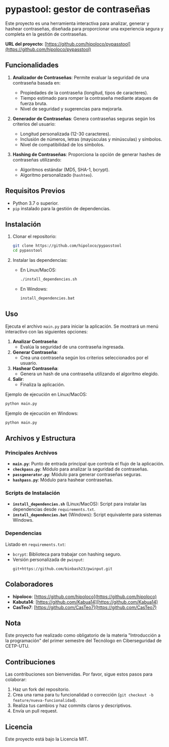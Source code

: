 
# pypastool: gestor de contraseñas

Este proyecto es una herramienta interactiva para analizar, generar y hashear contraseñas, diseñada para proporcionar una experiencia segura y completa en la gestión de contraseñas.

**URL del proyecto:** [https://github.com/hipoloco/pypasstool](https://github.com/hipoloco/pypasstool)

## Funcionalidades

1. **Analizador de Contraseñas**: Permite evaluar la seguridad de una contraseña basada en:
   - Propiedades de la contraseña (longitud, tipos de caracteres).
   - Tiempo estimado para romper la contraseña mediante ataques de fuerza bruta.
   - Nivel de seguridad y sugerencias para mejorarla.

2. **Generador de Contraseñas**: Genera contraseñas seguras según los criterios del usuario:
   - Longitud personalizada (12-30 caracteres).
   - Inclusión de números, letras (mayúsculas y minúsculas) y símbolos.
   - Nivel de compatibilidad de los símbolos.

3. **Hashing de Contraseñas**: Proporciona la opción de generar hashes de contraseñas utilizando:
   - Algoritmos estándar (MD5, SHA-1, bcrypt).
   - Algoritmo personalizado (`hashteo`).

## Requisitos Previos

- Python 3.7 o superior.
- `pip` instalado para la gestión de dependencias.

## Instalación

1. Clonar el repositorio:
   ```bash
   git clone https://github.com/hipoloco/pypasstool
   cd pypasstool
   ```

2. Instalar las dependencias:
   - En Linux/MacOS:
     ```bash
     ./install_dependencies.sh
     ```
   - En Windows:
     ```cmd
     install_dependencies.bat
     ```

## Uso

Ejecuta el archivo `main.py` para iniciar la aplicación. Se mostrará un menú interactivo con las siguientes opciones:

1. **Analizar Contraseña**:
   - Evalúa la seguridad de una contraseña ingresada.
2. **Generar Contraseña**:
   - Crea una contraseña según los criterios seleccionados por el usuario.
3. **Hashear Contraseña**:
   - Genera un hash de una contraseña utilizando el algoritmo elegido.
4. **Salir**:
   - Finaliza la aplicación.

Ejemplo de ejecución en Linux/MacOS:
```bash
python main.py
```

Ejemplo de ejecución en Windows:
```cmd
python main.py
```

## Archivos y Estructura

### Principales Archivos
- **`main.py`**: Punto de entrada principal que controla el flujo de la aplicación.
- **`checkpass.py`**: Módulo para analizar la seguridad de contraseñas.
- **`passgenerator.py`**: Módulo para generar contraseñas seguras.
- **`hashpass.py`**: Módulo para hashear contraseñas.

### Scripts de Instalación
- **`install_dependencies.sh`** (Linux/MacOS): Script para instalar las dependencias desde `requirements.txt`.
- **`install_dependencies.bat`** (Windows): Script equivalente para sistemas Windows.

### Dependencias
Listado en `requirements.txt`:
- `bcrypt`: Biblioteca para trabajar con hashing seguro.
- Versión personalizada de `pwinput`:
  ```plaintext
  git+https://github.com/binbash23/pwinput.git
  ```

## Colaboradores

- **hipoloco**: [https://github.com/hipoloco](https://github.com/hipoloco)
- **Kabuta14**: [https://github.com/Kabua14](https://github.com/Kabua14)
- **CasTeo7**: [https://github.com/CasTeo7](https://github.com/CasTeo7)

## Nota

Este proyecto fue realizado como obligatorio de la materia "Introducción a la programación" del primer semestre del Tecnólogo en Ciberseguridad de CETP-UTU.

## Contribuciones

Las contribuciones son bienvenidas. Por favor, sigue estos pasos para colaborar:

1. Haz un fork del repositorio.
2. Crea una rama para tu funcionalidad o corrección (`git checkout -b feature/nueva-funcionalidad`).
3. Realiza tus cambios y haz commits claros y descriptivos.
4. Envía un pull request.

## Licencia

Este proyecto está bajo la Licencia MIT.
